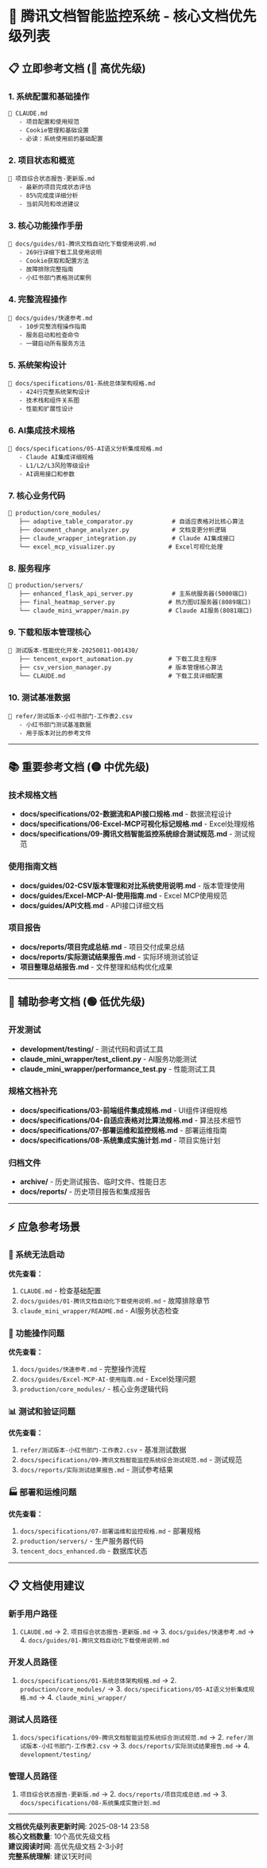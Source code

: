 # 🎯 腾讯文档智能监控系统 - 核心文档优先级列表

## 📋 立即参考文档 (🔴 高优先级)

### 1. 系统配置和基础操作
```
🔴 CLAUDE.md                                    
   - 项目配置和使用规范
   - Cookie管理和基础设置
   - 必读：系统使用前的基础配置
```

### 2. 项目状态和概览
```
🔴 项目综合状态报告-更新版.md                    
   - 最新的项目完成状态评估
   - 85%完成度详细分析
   - 当前风险和改进建议
```

### 3. 核心功能操作手册
```
🔴 docs/guides/01-腾讯文档自动化下载使用说明.md
   - 269行详细下载工具使用说明
   - Cookie获取和配置方法
   - 故障排除完整指南
   - 小红书部门表格测试案例
```

### 4. 完整流程操作
```
🔴 docs/guides/快速参考.md
   - 10步完整流程操作指南
   - 服务启动和检查命令
   - 一键启动所有服务方法
```

### 5. 系统架构设计
```  
🔴 docs/specifications/01-系统总体架构规格.md
   - 424行完整系统架构设计
   - 技术栈和组件关系图
   - 性能和扩展性设计
```

### 6. AI集成技术规格
```
🔴 docs/specifications/05-AI语义分析集成规格.md
   - Claude AI集成详细规格
   - L1/L2/L3风险等级设计
   - AI调用接口和参数
```

### 7. 核心业务代码
```
🔴 production/core_modules/
   ├── adaptive_table_comparator.py           # 自适应表格对比核心算法
   ├── document_change_analyzer.py            # 文档变更分析逻辑
   ├── claude_wrapper_integration.py          # Claude AI集成接口
   └── excel_mcp_visualizer.py               # Excel可视化处理
```

### 8. 服务程序
```
🔴 production/servers/
   ├── enhanced_flask_api_server.py           # 主系统服务器(5000端口)
   ├── final_heatmap_server.py               # 热力图UI服务器(8089端口)
   └── claude_mini_wrapper/main.py           # Claude AI服务(8081端口)
```

### 9. 下载和版本管理核心
```
🔴 测试版本-性能优化开发-20250811-001430/
   ├── tencent_export_automation.py          # 下载工具主程序
   ├── csv_version_manager.py                # 版本管理核心算法
   └── CLAUDE.md                             # 下载工具详细配置
```

### 10. 测试基准数据
```
🔴 refer/测试版本-小红书部门-工作表2.csv
   - 小红书部门测试基准数据
   - 用于版本对比的参考文件
```

---

## 📚 重要参考文档 (🟡 中优先级)

### 技术规格文档
- **docs/specifications/02-数据流和API接口规格.md** - 数据流程设计
- **docs/specifications/06-Excel-MCP可视化标记规格.md** - Excel处理规格
- **docs/specifications/09-腾讯文档智能监控系统综合测试规范.md** - 测试规范

### 使用指南文档  
- **docs/guides/02-CSV版本管理和对比系统使用说明.md** - 版本管理使用
- **docs/guides/Excel-MCP-AI-使用指南.md** - Excel MCP使用规范
- **docs/guides/API文档.md** - API接口详细文档

### 项目报告
- **docs/reports/项目完成总结.md** - 项目交付成果总结
- **docs/reports/实际测试结果报告.md** - 实际环境测试验证
- **项目整理总结报告.md** - 文件整理和结构优化成果

---

## 🔧 辅助参考文档 (🟢 低优先级)

### 开发测试
- **development/testing/** - 测试代码和调试工具
- **claude_mini_wrapper/test_client.py** - AI服务功能测试
- **claude_mini_wrapper/performance_test.py** - 性能测试工具

### 规格文档补充
- **docs/specifications/03-前端组件集成规格.md** - UI组件详细规格
- **docs/specifications/04-自适应表格对比算法规格.md** - 算法技术细节
- **docs/specifications/07-部署运维和监控规格.md** - 部署运维指南
- **docs/specifications/08-系统集成实施计划.md** - 项目实施计划

### 归档文件
- **archive/** - 历史测试报告、临时文件、性能日志
- **docs/reports/** - 历史项目报告和集成报告

---

## ⚡ 应急参考场景

### 🚨 系统无法启动
**优先查看：**
1. `CLAUDE.md` - 检查基础配置
2. `docs/guides/01-腾讯文档自动化下载使用说明.md` - 故障排除章节
3. `claude_mini_wrapper/README.md` - AI服务状态检查

### 🔧 功能操作问题
**优先查看：**
1. `docs/guides/快速参考.md` - 完整操作流程
2. `docs/guides/Excel-MCP-AI-使用指南.md` - Excel处理问题
3. `production/core_modules/` - 核心业务逻辑代码

### 📊 测试和验证问题
**优先查看：**
1. `refer/测试版本-小红书部门-工作表2.csv` - 基准测试数据
2. `docs/specifications/09-腾讯文档智能监控系统综合测试规范.md` - 测试规范
3. `docs/reports/实际测试结果报告.md` - 测试参考结果

### 🏭 部署和运维问题  
**优先查看：**
1. `docs/specifications/07-部署运维和监控规格.md` - 部署规格
2. `production/servers/` - 生产服务器代码
3. `tencent_docs_enhanced.db` - 数据库状态

---

## 📋 文档使用建议

### 新手用户路径
1. `CLAUDE.md` → 2. `项目综合状态报告-更新版.md` → 3. `docs/guides/快速参考.md` → 4. `docs/guides/01-腾讯文档自动化下载使用说明.md`

### 开发人员路径  
1. `docs/specifications/01-系统总体架构规格.md` → 2. `production/core_modules/` → 3. `docs/specifications/05-AI语义分析集成规格.md` → 4. `claude_mini_wrapper/`

### 测试人员路径
1. `docs/specifications/09-腾讯文档智能监控系统综合测试规范.md` → 2. `refer/测试版本-小红书部门-工作表2.csv` → 3. `docs/reports/实际测试结果报告.md` → 4. `development/testing/`

### 管理人员路径
1. `项目综合状态报告-更新版.md` → 2. `docs/reports/项目完成总结.md` → 3. `docs/specifications/08-系统集成实施计划.md`

---

**文档优先级列表更新时间**: 2025-08-14 23:58  
**核心文档数量**: 10个高优先级文档  
**建议阅读时间**: 高优先级文档 2-3小时  
**完整系统理解**: 建议1天时间